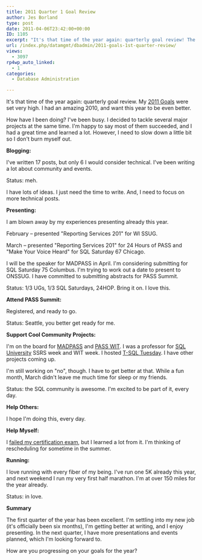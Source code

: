 ```yaml
---
title: 2011 Quarter 1 Goal Review
author: Jes Borland
type: post
date: 2011-04-06T23:42:00+00:00
ID: 1105
excerpt: "It's that time of the year again: quarterly goal review! The first quarter of 2011 has been fantastic."
url: /index.php/datamgmt/dbadmin/2011-goals-1st-quarter-review/
views:
  - 3097
rp4wp_auto_linked:
  - 1
categories:
  - Database Administration

---
```

It's that time of the year again: quarterly goal review. My [2011 Goals][1] were set very high. I had an amazing 2010, and want this year to be even better. 

How have I been doing? I've been busy. I decided to tackle several major projects at the same time. I'm happy to say most of them succeeded, and I had a great time and learned a lot. However, I need to slow down a little bit so I don't burn myself out. 

**Blogging:**
  
I've written 17 posts, but only 6 I would consider technical. I've been writing a lot about community and events.
  
Status: meh.
  
I have lots of ideas. I just need the time to write. And, I need to focus on more technical posts. 

**Presenting:**
  
I am blown away by my experiences presenting already this year.
  
February – presented "Reporting Services 201" for WI SSUG.
  
March – presented "Reporting Services 201" for 24 Hours of PASS and "Make Your Voice Heard" for SQL Saturday 67 Chicago.
  
I will be the speaker for MADPASS in April. I'm considering submitting for SQL Saturday 75 Columbus. I'm trying to work out a date to present to ONSSUG. I have committed to submitting abstracts for PASS Summit.
  
Status: 1/3 UGs, 1/3 SQL Saturdays, 24HOP. Bring it on. I love this. 

**Attend PASS Summit:**
  
Registered, and ready to go.
  
Status: Seattle, you better get ready for me. 

**Support Cool Community Projects:**
  
I'm on the board for [MADPASS][2] and [PASS WIT][3]. I was a professor for [SQL University][4] SSRS week and WIT week. I hosted [T-SQL Tuesday][5]. I have other projects coming up.
  
I'm still working on "no", though. I have to get better at that. While a fun month, March didn't leave me much time for sleep or my friends.
  
Status: the SQL community is awesome. I'm excited to be part of it, every day. 

**Help Others:**
  
I hope I'm doing this, every day. 

**Help Myself:**
  
I [failed my certification exam][6], but I learned a lot from it. I'm thinking of rescheduling for sometime in the summer. 

**Running:**
  
I love running with every fiber of my being. I've run one 5K already this year, and next weekend I run my very first half marathon. I'm at over 150 miles for the year already.
  
Status: in love. 

**Summary** 

The first quarter of the year has been excellent. I'm settling into my new job (it's officially been six months), I'm getting better at writing, and I enjoy presenting. In the next quarter, I have more presentations and events planned, which I'm looking forward to. 

How are you progressing on your goals for the year?

 [1]: /index.php/DataMgmt/DataDesign/2011-goals-bring-it-on
 [2]: http://www.madpass.org
 [3]: http://wit.sqlpass.org
 [4]: http://sqlchicken.com/sql-university/
 [5]: /index.php/DataMgmt/DBProgramming/sum-t-sql-tuesday-016
 [6]: /index.php/DataMgmt/DBAdmin/lessons-learned-from-failing-the